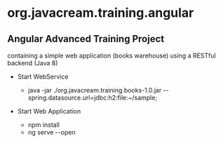 # org.javacream.training.angular

## Angular Advanced Training Project

containing a simple web application (books warehouse) using a RESTful backend (Java 8)

* Start WebService
  * java -jar ./org.javacream.training.books-1.0.jar --spring.datasource.url=jdbc:h2:file:~/sample;

* Start Web Application
  * npm install
  * ng serve --open